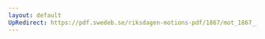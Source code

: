 ```yaml
---
layout: default
UpRedirect: https://pdf.swedeb.se/riksdagen-motions-pdf/1867/mot_1867__ak__00081.pdf
---
```

